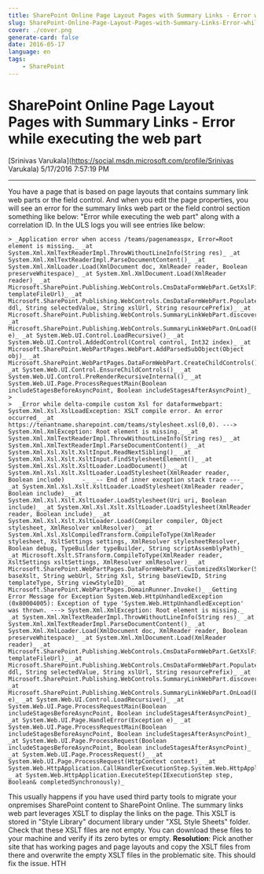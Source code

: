 ```yaml
---
title: SharePoint Online Page Layout Pages with Summary Links - Error while executing the web part
slug: SharePoint-Online-Page-Layout-Pages-with-Summary-Links-Error-while-executing-the-web-part
cover: ./cover.png
generate-card: false
date: 2016-05-17
language: en
tags:
    - SharePoint
---
```


  

SharePoint Online Page Layout Pages with Summary Links - Error while executing the web part
===========================================================================================

[Srinivas Varukala](https://social.msdn.microsoft.com/profile/Srinivas Varukala) 5/17/2016 7:57:19 PM

* * *

You have a page that is based on page layouts that contains summary link web parts or the field control. And when you edit the page properties, you will see an error for the summary links web part or the field control section something like below: "Error while executing the web part" along with a correlation ID. In the ULS logs you will see entries like below:

```
> _Application error when access /teams/pagenameaspx, Error=Root element is missing._ _at System.Xml.XmlTextReaderImpl.ThrowWithoutLineInfo(String res)_ _at System.Xml.XmlTextReaderImpl.ParseDocumentContent()_ _at System.Xml.XmlLoader.Load(XmlDocument doc, XmlReader reader, Boolean preserveWhitespace)_ _at System.Xml.XmlDocument.Load(XmlReader reader)_ _at Microsoft.SharePoint.Publishing.WebControls.CmsDataFormWebPart.GetXslFile(String templateFileUrl)_ _at Microsoft.SharePoint.Publishing.WebControls.CmsDataFormWebPart.PopulateDropDown(DropDownList ddl, String selectedValue, String xslUrl, String resourcePrefix)_ _at Microsoft.SharePoint.Publishing.WebControls.SummaryLinkWebPart.discoverImportedTemplates()_ _at Microsoft.SharePoint.Publishing.WebControls.SummaryLinkWebPart.OnLoad(EventArgs e)_ _at System.Web.UI.Control.LoadRecursive()_ _at System.Web.UI.Control.AddedControl(Control control, Int32 index)_ _at Microsoft.SharePoint.WebPartPages.WebPart.AddParsedSubObject(Object obj)_ _at Microsoft.SharePoint.WebPartPages.DataFormWebPart.CreateChildControls()_ _at System.Web.UI.Control.EnsureChildControls()_ _at System.Web.UI.Control.PreRenderRecursiveInternal()_ _at System.Web.UI.Page.ProcessRequestMain(Boolean includeStagesBeforeAsyncPoint, Boolean includeStagesAfterAsyncPoint)_
> 
>  _Error while delta-compile custom Xsl for dataformwebpart: System.Xml.Xsl.XslLoadException: XSLT compile error. An error occurred_ _at https://tenantname.sharepoint.com/teams/stylesheet.xsl(0,0). ---> System.Xml.XmlException: Root element is missing._ _at System.Xml.XmlTextReaderImpl.ThrowWithoutLineInfo(String res)_ _at System.Xml.XmlTextReaderImpl.ParseDocumentContent()_ _at System.Xml.Xsl.Xslt.XsltInput.ReadNextSibling()_ _at System.Xml.Xsl.Xslt.XsltInput.FindStylesheetElement()_ _at System.Xml.Xsl.Xslt.XsltLoader.LoadDocument()_ _ at System.Xml.Xsl.Xslt.XsltLoader.LoadStylesheet(XmlReader reader, Boolean include)     -_ _-- End of inner exception stack trace ---_ _at System.Xml.Xsl.Xslt.XsltLoader.LoadStylesheet(XmlReader reader, Boolean include)_ _at System.Xml.Xsl.Xslt.XsltLoader.LoadStylesheet(Uri uri, Boolean include)_ _at System.Xml.Xsl.Xslt.XsltLoader.LoadStylesheet(XmlReader reader, Boolean include)_ _at System.Xml.Xsl.Xslt.XsltLoader.Load(Compiler compiler, Object stylesheet, XmlResolver xmlResolver)_ _at System.Xml.Xsl.XslCompiledTransform.CompileToType(XmlReader stylesheet, XsltSettings settings, XmlResolver stylesheetResolver, Boolean debug, TypeBuilder typeBuilder, String scriptAssemblyPath)_ _at Microsoft.Xslt.STransform.CompileToType(XmlReader reader, XsltSettings xsltSettings, XmlResolver xmlResolver)_ _at Microsoft.SharePoint.WebPartPages.DataFormWebPart.CustomizedXslWorker(STransform baseXslt, String webUrl, String Xsl, String baseViewID, String templateType, String viewStyleID)_ _ at Microsoft.SharePoint.WebPartPages.DomainRunner.Invoke()_ _Getting Error Message for Exception System.Web.HttpUnhandledException (0x80004005): Exception of type 'System.Web.HttpUnhandledException' was thrown. ---> System.Xml.XmlException: Root element is missing._ _at System.Xml.XmlTextReaderImpl.ThrowWithoutLineInfo(String res)_ _at System.Xml.XmlTextReaderImpl.ParseDocumentContent()_ _at System.Xml.XmlLoader.Load(XmlDocument doc, XmlReader reader, Boolean preserveWhitespace)_ _at System.Xml.XmlDocument.Load(XmlReader reader)_ _at Microsoft.SharePoint.Publishing.WebControls.CmsDataFormWebPart.GetXslFile(String templateFileUrl)_ _at Microsoft.SharePoint.Publishing.WebControls.CmsDataFormWebPart.PopulateDropDown(DropDownList ddl, String selectedValue, String xslUrl, String resourcePrefix)_ _at Microsoft.SharePoint.Publishing.WebControls.SummaryLinkWebPart.discoverImportedTemplates()_ _at Microsoft.SharePoint.Publishing.WebControls.SummaryLinkWebPart.OnLoad(EventArgs e)_ _at System.Web.UI.Control.LoadRecursive()_ _at System.Web.UI.Page.ProcessRequestMain(Boolean includeStagesBeforeAsyncPoint, Boolean includeStagesAfterAsyncPoint)_ _at System.Web.UI.Page.HandleError(Exception e)_ _at System.Web.UI.Page.ProcessRequestMain(Boolean includeStagesBeforeAsyncPoint, Boolean includeStagesAfterAsyncPoint)_ _at System.Web.UI.Page.ProcessRequest(Boolean includeStagesBeforeAsyncPoint, Boolean includeStagesAfterAsyncPoint)_ _at System.Web.UI.Page.ProcessRequest()_ _at System.Web.UI.Page.ProcessRequest(HttpContext context)_ _at System.Web.HttpApplication.CallHandlerExecutionStep.System.Web.HttpApplication.IExecutionStep.Execute()_ _ at System.Web.HttpApplication.ExecuteStep(IExecutionStep step, Boolean& completedSynchronously)_
```

This usually happens if you have used third party tools to migrate your onpremises SharePoint content to SharePoint Online. The summary links web part leverages XSLT to display the links on the page. This XSLT is stored in "Style Library" document library under "XSL Style Sheets" folder. Check that these XSLT files are not empty. You can download these files to your machine and verify if its zero bytes or empty. **Resolution**: Pick another site that has working pages and page layouts and copy the XSLT files from there and overwrite the empty XSLT files in the problematic site. This should fix the issue. HTH